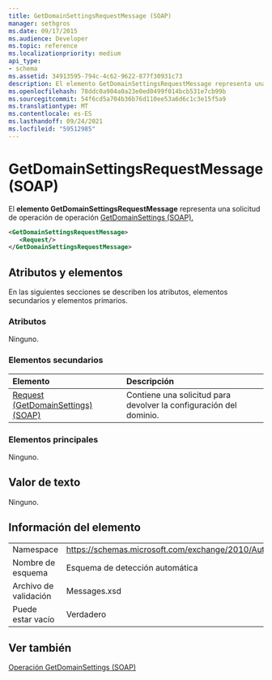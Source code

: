 ```yaml
---
title: GetDomainSettingsRequestMessage (SOAP)
manager: sethgros
ms.date: 09/17/2015
ms.audience: Developer
ms.topic: reference
ms.localizationpriority: medium
api_type:
- schema
ms.assetid: 34913595-794c-4c62-9622-877f30931c73
description: El elemento GetDomainSettingsRequestMessage representa una solicitud de operación de operación GetDomainSettings (SOAP).
ms.openlocfilehash: 78ddc0a904a0a23e0ed0499f014bcb531e7cb99b
ms.sourcegitcommit: 54f6cd5a704b36b76d110ee53a6d6c1c3e15f5a9
ms.translationtype: MT
ms.contentlocale: es-ES
ms.lasthandoff: 09/24/2021
ms.locfileid: "59512985"
---
```

# <a name="getdomainsettingsrequestmessage-soap"></a>GetDomainSettingsRequestMessage (SOAP)

El **elemento GetDomainSettingsRequestMessage** representa una solicitud de operación de operación [GetDomainSettings (SOAP).](getdomainsettings-operation-soap.md) 
  
```XML
<GetDomainSettingsRequestMessage>
   <Request/>
</GetDomainSettingsRequestMessage>
```

## <a name="attributes-and-elements"></a>Atributos y elementos

En las siguientes secciones se describen los atributos, elementos secundarios y elementos primarios.
  
### <a name="attributes"></a>Atributos

Ninguno.
  
### <a name="child-elements"></a>Elementos secundarios

|**Elemento**|**Descripción**|
|:-----|:-----|
|[Request (GetDomainSettings) (SOAP)](request-getdomainsettingssoap.md) <br/> |Contiene una solicitud para devolver la configuración del dominio.  <br/> |
   
### <a name="parent-elements"></a>Elementos principales

Ninguno.
  
## <a name="text-value"></a>Valor de texto

Ninguno.
  
## <a name="element-information"></a>Información del elemento

|||
|:-----|:-----|
|Namespace  <br/> |https://schemas.microsoft.com/exchange/2010/Autodiscover  <br/> |
|Nombre de esquema  <br/> |Esquema de detección automática  <br/> |
|Archivo de validación  <br/> |Messages.xsd  <br/> |
|Puede estar vacío  <br/> |Verdadero  <br/> |
   
## <a name="see-also"></a>Ver también



[Operación GetDomainSettings (SOAP)](getdomainsettings-operation-soap.md)

